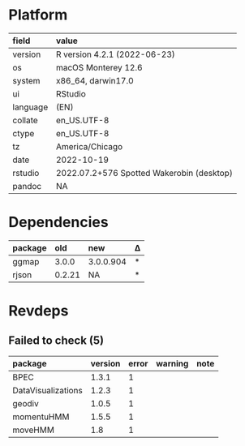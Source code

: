 # Platform

|field    |value                                     |
|:--------|:-----------------------------------------|
|version  |R version 4.2.1 (2022-06-23)              |
|os       |macOS Monterey 12.6                       |
|system   |x86_64, darwin17.0                        |
|ui       |RStudio                                   |
|language |(EN)                                      |
|collate  |en_US.UTF-8                               |
|ctype    |en_US.UTF-8                               |
|tz       |America/Chicago                           |
|date     |2022-10-19                                |
|rstudio  |2022.07.2+576 Spotted Wakerobin (desktop) |
|pandoc   |NA                                        |

# Dependencies

|package |old    |new       |Δ  |
|:-------|:------|:---------|:--|
|ggmap   |3.0.0  |3.0.0.904 |*  |
|rjson   |0.2.21 |NA        |*  |

# Revdeps

## Failed to check (5)

|package            |version |error |warning |note |
|:------------------|:-------|:-----|:-------|:----|
|BPEC               |1.3.1   |1     |        |     |
|DataVisualizations |1.2.3   |1     |        |     |
|geodiv             |1.0.5   |1     |        |     |
|momentuHMM         |1.5.5   |1     |        |     |
|moveHMM            |1.8     |1     |        |     |

